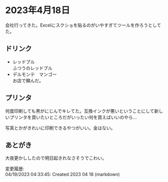 # 2023年4月18日

会社行ってきた。Excelにスクショを貼るのがいやすぎてツールを作ろうとしてた。

## ドリンク

- レッドブル  
ふつうのレッドブル
- デルモンテ　マンゴー  
お店で頼んだ。

## プリンタ

何度印刷しても黒がにじんでキレてた。互換インクが悪いということにして新しいプリンタを買いたいところだがいったい何を買えばいいのやら…

写真とかがきれいに印刷できるやつがいい。金はない。

## あとがき

大夜更かししたので明日起きれなさそうでこわい。

変更履歴:  
04/19/2023 04:33:45: Created 2023 04 18 (markdown)  
